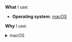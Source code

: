 **What** I use:

*   **Operating system**: [macOS]

[macOS]: https://en.wikipedia.org/wiki/MacOS

**Why** I use:

<details>
<summary>macOS</summary>

1.  **hardware integration**

    I want a hardware-optimized desktop operating system that works out of the
    box. This allows me to be productive from day one instead of spending
    time troubleshooting hardware compatibility. Thus no fragmented ones like
    [Linux distributions].

1.  **UNIX compatibility**

    I want a Unix-based desktop operating system that provides native Unix
    functionality without virtualization. This allows me to use familiar
    commands and tools from server environments. Thus no non-Unix ones like
    [Windows] requiring virtualization.

[Linux distributions]: https://en.wikipedia.org/wiki/Linux_distribution
[Windows]: https://en.wikipedia.org/wiki/Microsoft_Windows
</details>
